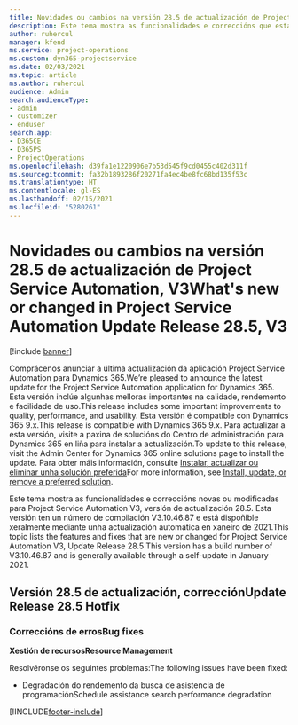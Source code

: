```yaml
---
title: Novidades ou cambios na versión 28.5 de actualización de Project Service Automation, Corrección, V3
description: Este tema mostra as funcionalidades e correccións que están dispoñibles en Project Service Automation, versión 28.5 de actualización, corrección, V3.
author: ruhercul
manager: kfend
ms.service: project-operations
ms.custom: dyn365-projectservice
ms.date: 02/03/2021
ms.topic: article
ms.author: ruhercul
audience: Admin
search.audienceType:
- admin
- customizer
- enduser
search.app:
- D365CE
- D365PS
- ProjectOperations
ms.openlocfilehash: d39fa1e1220906e7b53d545f9cd0455c402d311f
ms.sourcegitcommit: fa32b1893286f20271fa4ec4be8fc68bd135f53c
ms.translationtype: HT
ms.contentlocale: gl-ES
ms.lasthandoff: 02/15/2021
ms.locfileid: "5280261"
---
```

# <a name="whats-new-or-changed-in-project-service-automation-update-release-285-v3"></a><span data-ttu-id="b6773-103">Novidades ou cambios na versión 28.5 de actualización de Project Service Automation, V3</span><span class="sxs-lookup"><span data-stu-id="b6773-103">What's new or changed in Project Service Automation Update Release 28.5, V3</span></span>

[!include [banner](../includes/psa-now-project-operations.md)]

<span data-ttu-id="b6773-104">Comprácenos anunciar a última actualización da aplicación Project Service Automation para Dynamics 365.</span><span class="sxs-lookup"><span data-stu-id="b6773-104">We’re pleased to announce the latest update for the Project Service Automation application for Dynamics 365.</span></span> <span data-ttu-id="b6773-105">Esta versión inclúe algunhas melloras importantes na calidade, rendemento e facilidade de uso.</span><span class="sxs-lookup"><span data-stu-id="b6773-105">This release includes some important improvements to quality, performance, and usability.</span></span> <span data-ttu-id="b6773-106">Esta versión é compatible con Dynamics 365 9.x.</span><span class="sxs-lookup"><span data-stu-id="b6773-106">This release is compatible with Dynamics 365 9.x.</span></span> <span data-ttu-id="b6773-107">Para actualizar a esta versión, visite a paxina de solucións do Centro de administración para Dynamics 365 en liña para instalar a actualización.</span><span class="sxs-lookup"><span data-stu-id="b6773-107">To update to this release, visit the Admin Center for Dynamics 365 online solutions page to install the update.</span></span> <span data-ttu-id="b6773-108">Para obter máis información, consulte [Instalar, actualizar ou eliminar unha solución preferida](https://docs.microsoft.com/power-platform/admin/install-remove-preferred-solution)</span><span class="sxs-lookup"><span data-stu-id="b6773-108">For more information, see [Install, update, or remove a preferred solution](https://docs.microsoft.com/power-platform/admin/install-remove-preferred-solution).</span></span>

<span data-ttu-id="b6773-109">Este tema mostra as funcionalidades e correccións novas ou modificadas para Project Service Automation V3, versión de actualización 28.5. Esta versión ten un número de compilación V3.10.46.87 e está dispoñible xeralmente mediante unha actualización automática en xaneiro de 2021.</span><span class="sxs-lookup"><span data-stu-id="b6773-109">This topic lists the features and fixes that are new or changed for Project Service Automation V3, Update Release 28.5 This version has a build number of V3.10.46.87 and is generally available through a self-update in January 2021.</span></span>

## <a name="update-release-285-hotfix"></a><span data-ttu-id="b6773-110">Versión 28.5 de actualización, corrección</span><span class="sxs-lookup"><span data-stu-id="b6773-110">Update Release 28.5 Hotfix</span></span>

### <a name="bug-fixes"></a><span data-ttu-id="b6773-111">Correccións de erros</span><span class="sxs-lookup"><span data-stu-id="b6773-111">Bug fixes</span></span>

<span data-ttu-id="b6773-112">**Xestión de recursos**</span><span class="sxs-lookup"><span data-stu-id="b6773-112">**Resource Management**</span></span>

<span data-ttu-id="b6773-113">Resolvéronse os seguintes problemas:</span><span class="sxs-lookup"><span data-stu-id="b6773-113">The following issues have been fixed:</span></span>

- <span data-ttu-id="b6773-114">Degradación do rendemento da busca de asistencia de programación</span><span class="sxs-lookup"><span data-stu-id="b6773-114">Schedule assistance search performance degradation</span></span>



[!INCLUDE[footer-include](../includes/footer-banner.md)]